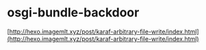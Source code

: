 # osgi-bundle-backdoor

[http://hexo.imagemlt.xyz/post/karaf-arbitrary-file-write/index.html](http://hexo.imagemlt.xyz/post/karaf-arbitrary-file-write/index.html)
